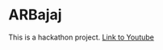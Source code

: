 # ARBajaj
This is a hackathon project.
<a href="https://youtu.be/5eijXQtR1cM" target="blank">Link to Youtube </a>
